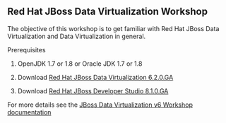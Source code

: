 ## Red Hat JBoss Data Virtualization Workshop
The objective of this workshop is to get familiar with Red Hat JBoss Data Virtualization and Data Virtualization in general.

Prerequisites

1. OpenJDK 1.7 or 1.8 or Oracle JDK 1.7 or 1.8

2. Download [Red Hat JBoss Data Virtualization 6.2.0.GA](http://www.jboss.org/products/datavirt/overview/)

3. Download [Red Hat JBoss Developer Studio 8.1.0.GA](http://www.jboss.org/products/devstudio/overview/)

For more details see the [JBoss Data Virtualization v6 Workshop documentation](https://github.com/DataVirtualizationByExample/DVWorkshop/tree/master/docs)
